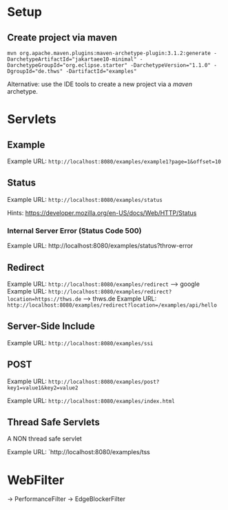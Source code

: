 # Setup

## Create project via maven

    mvn org.apache.maven.plugins:maven-archetype-plugin:3.1.2:generate -DarchetypeArtifactId="jakartaee10-minimal" -DarchetypeGroupId="org.eclipse.starter" -DarchetypeVersion="1.1.0" -DgroupId="de.thws" -DartifactId="examples"

Alternative: use the IDE tools to create a new project via a _maven_ archetype.

# Servlets

## Example

Example URL: `http://localhost:8080/examples/example1?page=1&offset=10`

## Status

Example URL: `http://localhost:8080/examples/status`

Hints:
https://developer.mozilla.org/en-US/docs/Web/HTTP/Status

### Internal Server Error (Status Code 500)

Example URL: http://localhost:8080/examples/status?throw-error

## Redirect

Example URL: `http://localhost:8080/examples/redirect` --> google
Example URL: `http://localhost:8080/examples/redirect?location=https://thws.de` --> thws.de
Example URL: `http://localhost:8080/examples/redirect?location=/examples/api/hello`

## Server-Side Include

Example URL: `http://localhost:8080/examples/ssi`

## POST

Example URL: `http://localhost:8080/examples/post?key1=value1&key2=value2`

Example URL: `http://localhost:8080/examples/index.html`

## Thread Safe Servlets

A NON thread safe servlet

Example URL: `http://localhost:8080/examples/tss

# WebFilter

-> PerformanceFilter
-> EdgeBlockerFilter

